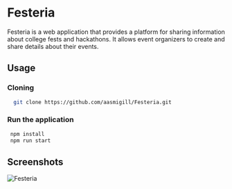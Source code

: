 # Festeria

Festeria is a web application that provides a platform for sharing information about college fests and hackathons. It allows event organizers to create and share details about their events. 


## Usage

### Cloning 

```bash
  git clone https://github.com/aasmigill/Festeria.git
```
### Run the application 
```bash
 npm install
 npm run start
```


## Screenshots

![Festeria](https://user-images.githubusercontent.com/90896920/235347265-d770e31a-d5bc-4e16-8963-288f499b5ffd.png)
